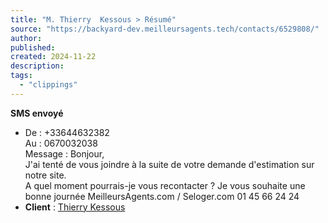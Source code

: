 ```yaml
---
title: "M. Thierry  Kessous > Résumé"
source: "https://backyard-dev.meilleursagents.tech/contacts/6529808/"
author:
published:
created: 2024-11-22
description:
tags:
  - "clippings"
---
```

**SMS envoyé**  
- De : +33644632382  
Au : 0670032038  
Message : Bonjour,  
J'ai tenté de vous joindre à la suite de votre demande d'estimation sur notre site.  
A quel moment pourrais-je vous recontacter ?
Je vous souhaite une bonne journée
MeilleursAgents.com / Seloger.com 01 45 66 24 24
- **Client** : [Thierry Kessous](https://backyard-dev.meilleursagents.tech/contacts/6529808)
